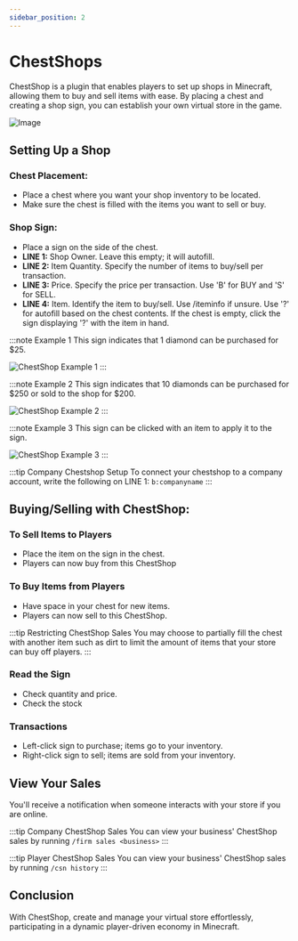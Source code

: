 ```yaml
---
sidebar_position: 2
---
```


# ChestShops

ChestShop is a plugin that enables players to set up shops in Minecraft, allowing them to buy and sell items with ease. By placing a chest and creating a shop sign, you can establish your own virtual store in the game.

![Image](https://github.com/MinecraftCitiesNetwork/democracycraft-wiki/assets/62296630/88c74c61-a0f7-4b0d-b947-723c8d20b3dd)


## Setting Up a Shop

### Chest Placement:
- Place a chest where you want your shop inventory to be located.
- Make sure the chest is filled with the items you want to sell or buy.

### Shop Sign:
- Place a sign on the side of the chest.
- **LINE 1:** Shop Owner. Leave this empty; it will autofill.
- **LINE 2:** Item Quantity. Specify the number of items to buy/sell per transaction.
- **LINE 3:** Price. Specify the price per transaction. Use 'B' for BUY and 'S' for SELL.
- **LINE 4:** Item. Identify the item to buy/sell. Use /iteminfo if unsure. Use '?' for autofill based on the chest contents. If the chest is empty, click the sign displaying '?' with the item in hand.

:::note Example 1
This sign indicates that 1 diamond can be purchased for $25.

![ChestShop Example 1](/img/general-guides/chestshops/chestshop_step_one.png)
:::

:::note Example 2
This sign indicates that 10 diamonds can be purchased for $250 or sold to the shop for $200.

![ChestShop Example 2](/img/general-guides/chestshops/chestshop_step_two.png)
:::

:::note Example 3
This sign can be clicked with an item to apply it to the sign.

![ChestShop Example 3](/img/general-guides/chestshops/chestshop_step_three.png)
:::

:::tip Company Chestshop Setup
To connect your chestshop to a company account, write the following on LINE 1: ``b:companyname``
:::

## Buying/Selling with ChestShop:

### To Sell Items to Players
- Place the item on the sign in the chest.
- Players can now buy from this ChestShop

### To Buy Items from Players
- Have space in your chest for new items.
- Players can now sell to this ChestShop.

:::tip Restricting ChestShop Sales 
You may choose to partially fill the chest with another item such as dirt to limit the amount of items that your store can buy off players.
:::

### Read the Sign
- Check quantity and price.
- Check the stock

### Transactions
- Left-click sign to purchase; items go to your inventory.
- Right-click sign to sell; items are sold from your inventory.

## View Your Sales
You'll receive a notification when someone interacts with your store if you are online.

:::tip Company ChestShop Sales 
You can view your business' ChestShop sales by running ``/firm sales <business>``
:::

:::tip Player ChestShop Sales 
You can view your business' ChestShop sales by running ``/csn history``
:::

## Conclusion
With ChestShop, create and manage your virtual store effortlessly, participating in a dynamic player-driven economy in Minecraft.
